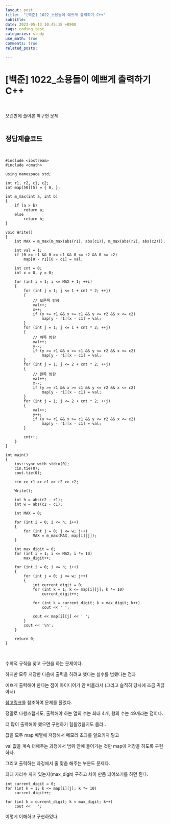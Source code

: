 ```yaml
---
layout: post
title:  "[백준] 1022_소용돌이 예쁘게 출력하기 C++"
subtitle:   
date: 2023-05-13 10:45:18 +0900
tags: coding_test
categories: study
use_math: true
comments: true
related_posts:

---
```


# [백준] 1022_소용돌이 예쁘게 출력하기 C++<br/>
<br/>

오랜만에 풀어본 빡구현 문제<br/>
<br/>

## 정답제출코드<br/>
<br/>

```
#include <iostream>
#include <cmath>

using namespace std;

int r1, r2, c1, c2;
int map[50][5] = { 0, };

int m_max(int a, int b)
{
    if (a > b)
        return a;
    else
        return b;
}

void Write()
{
	int MAX = m_max(m_max(abs(r1), abs(c1)), m_max(abs(r2), abs(c2)));

	int val = 1;
	if (0 >= r1 && 0 >= c1 && 0 <= r2 && 0 <= c2)
		map[0 - r1][0 - c1] = val;

	int cnt = 0;
	int x = 0, y = 0;

	for (int i = 1; i <= MAX + 1; ++i)
    {
		for (int j = 1; j <= 1 + cnt * 2; ++j)
        {
            // 오른쪽 방향
			val++;
			x++;
			if (y >= r1 && x >= c1 && y <= r2 && x <= c2)
				map[y - r1][x - c1] = val;
		}
		for (int j = 1; j <= 1 + cnt * 2; ++j)
        {
            // 위쪽 방향
			val++;
			y--;
			if (y >= r1 && x >= c1 && y <= r2 && x <= c2)
				map[y - r1][x - c1] = val;
		}
		for (int j = 1; j <= 2 + cnt * 2; ++j)
        {
            // 왼쪽 방향
			val++;
			x--;
			if (y >= r1 && x >= c1 && y <= r2 && x <= c2)
				map[y - r1][x - c1] = val;
		}
		for (int j = 1; j <= 2 + cnt * 2; ++j)
        {
			val++;
			y++;
			if (y >= r1 && x >= c1 && y <= r2 && x <= c2)
				map[y - r1][x - c1] = val;
		}

		cnt++;
	}
}

int main()
{
    ios::sync_with_stdio(0);
    cin.tie(0);
    cout.tie(0);

    cin >> r1 >> c1 >> r2 >> c2;

    Write();

    int h = abs(r2 - r1);
	int w = abs(c2 - c1);

	int MAX = 0;
	
	for (int i = 0; i <= h; i++)
    {
		for (int j = 0; j <= w; j++)
			MAX = m_max(MAX, map[i][j]);
	}
	
	int max_digit = 0;
	for (int i = 1; i <= MAX; i *= 10)
		max_digit++;

	for (int i = 0; i <= h; i++)
    {
		for (int j = 0; j <= w; j++)
        {
			int current_digit = 0;
			for (int k = 1; k <= map[i][j]; k *= 10)
				current_digit++;

			for (int k = current_digit; k < max_digit; k++)
				cout << ' ';

			cout << map[i][j] << ' ';
		}
		cout << '\n';
	}

    return 0;
}
```

<br/>

수학적 규칙을 찾고 구현을 하는 문제이다.<br/>

하지만 모두 저장한 다음에 출력을 하려고 했다는 실수를 범했다는 점과<br/>

예쁘게 출력해야 한다는 점이 아이디어가 안 떠올라서 (그리고 솔직히 당시에 조금 귀찮아서)<br/>

[참고링크](https://gusdnr69.tistory.com/93)를 참조하여 문제를 풀었다.<br/>

정말로 다행스럽게도, 출력해야 하는 열의 수는 최대 4개, 행의 수는 49개라는 점이다.<br/>

더 많이 출력해야 했으면 구현하기 힘들었을지도 몰라..<br/>

값을 모두 map 배열에 저장해서 메모리 초과를 일으키지 말고<br/>

val 값을 계속 더해주는 과정에서 범위 안에 들어가는 것만 map에 저장을 하도록 구현하자.<br/>

그리고 출력하는 과정에서 줄 맞춤 해주는 부분도 문제다.<br/>

최대 자리수 까지 있는지(max_digit) 구하고 차이 만큼 띄어쓰기를 하면 된다.<br/>

```
int current_digit = 0;
for (int k = 1; k <= map[i][j]; k *= 10)
    current_digit++;

for (int k = current_digit; k < max_digit; k++)
    cout << ' ';
```

이렇게 이해하고 구현하였다.<br/>

